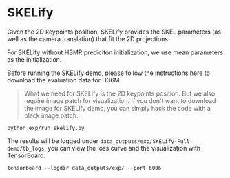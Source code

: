 # SKELify

Given the 2D keypoints position, SKELify provides the SKEL parameters (as well as the camera translation) that fit the 2D projections.

For SKELify without HSMR prediciton initialization, we use mean parameters as the initialization.

Before running the SKELify demo, please follow the instructions [here](./SETUP.md#eval-ds) to download the evaluation data for H36M.

> What we need for SKELify is the 2D keypoints position. But we also require image patch for visualization. If you don't want to download the image for SKELify demo, you can simply hack the code with a black image patch.

```shell
python exp/run_skelify.py
```

The results will be logged under `data_outputs/exp/SKELify-Full-demo/tb_logs`, you can view the loss curve and the visualization with TensorBoard.

```shell
tensorboard --logdir data_outputs/exp/ --port 6006
```
